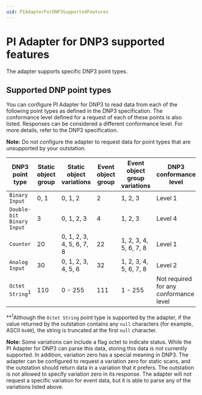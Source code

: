 ```yaml
---
uid: PIAdapterForDNP3SupportedFeatures
---
```


# PI Adapter for DNP3 supported features

The adapter supports specific DNP3 point types.

## Supported DNP point types

You can configure PI Adapter for DNP3 to read data from each of the following point types as defined in the DNP3 specification. The conformance level defined for a request of each of these points is also listed. Responses can be considered a different conformance level. For more details, refer to the DNP3 specification.

**Note:** Do not configure the adapter to request data for point types that are unsupported by your outstation.

| DNP3 point type | Static object group | Static object variations | Event object group | Event object group variations | DNP3 conformance level |
| --------------- | ------------------- | ------------------------ | ------------------ | ----------------------------- | ---------------------- |
| `Binary Input` | 0, 1 | 0, 1, 2 | 2 | 1, 2, 3 | Level 1 |
| `Double-bit Binary Input` | 3 | 0, 1, 2, 3 | 4 | 1, 2, 3 | Level 4 |
| `Counter` | 20 | 0, 1, 2, 3, 4, 5, 6, 7, 8 | 22 | 1, 2, 3, 4, 5, 6, 7, 8 | Level 1 |
| `Analog Input` | 30 | 0, 1, 2, 3, 4, 5, 6 | 32 | 1, 2, 3, 4, 5, 6, 7, 8 | Level 2 |
| `Octet String`<sup>1</sup> | 110 | 0 - 255 | 111 | 1 - 255 | Not required for any conformance level |

**<sup>1</sup>Although the `Octet String` point type is supported by the adapter, if the value returned by the outstation contains any `null` characters (for example, ASCII `0x00`), the string is truncated at the first `null` character.

**Note:** Some variations can include a flag octet to indicate status. While the PI Adapter for DNP3 can parse this data, storing this data is not currently supported. In addition, variation zero has a special meaning in DNP3. The adapter can be configured to request a variation zero for static scans, and the outstation should return data in a variation that it prefers. The outstation is not allowed to specify variation zero in its response. The adapter will not request a specific variation for event data, but it is able to parse any of the variations listed above.



